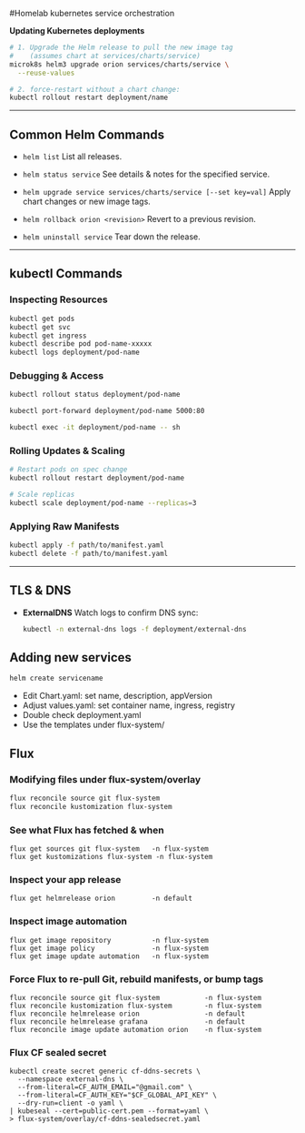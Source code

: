 #Homelab kubernetes service orchestration

**Updating Kubernetes deployments**


```bash
# 1. Upgrade the Helm release to pull the new image tag
#    (assumes chart at services/charts/service)
microk8s helm3 upgrade orion services/charts/service \
  --reuse-values

# 2. force-restart without a chart change:
kubectl rollout restart deployment/name
````

---

## Common Helm Commands

* `helm list`
  List all releases.

* `helm status service`
  See details & notes for the specified service.

* `helm upgrade service services/charts/service [--set key=val]`
  Apply chart changes or new image tags.

* `helm rollback orion <revision>`
  Revert to a previous revision.

* `helm uninstall service`
  Tear down the release.

---

## kubectl Commands

### Inspecting Resources

```bash
kubectl get pods
kubectl get svc
kubectl get ingress
kubectl describe pod pod-name-xxxxx
kubectl logs deployment/pod-name
```

### Debugging & Access

```bash
kubectl rollout status deployment/pod-name

kubectl port-forward deployment/pod-name 5000:80

kubectl exec -it deployment/pod-name -- sh
```

### Rolling Updates & Scaling

```bash
# Restart pods on spec change
kubectl rollout restart deployment/pod-name

# Scale replicas
kubectl scale deployment/pod-name --replicas=3
```

### Applying Raw Manifests

```bash
kubectl apply -f path/to/manifest.yaml
kubectl delete -f path/to/manifest.yaml
```

---

## TLS & DNS

* **ExternalDNS**
  Watch logs to confirm DNS sync:

  ```bash
  kubectl -n external-dns logs -f deployment/external-dns
  ```

## Adding new services
```bash
helm create servicename
```
- Edit Chart.yaml: set name, description, appVersion
- Adjust values.yaml: set container name, ingress, registry
- Double check deployment.yaml
- Use the templates under flux-system/


## Flux
### Modifying files under flux-system/overlay
```bash
flux reconcile source git flux-system
flux reconcile kustomization flux-system
```
### See what Flux has fetched & when
```
flux get sources git flux-system   -n flux-system
flux get kustomizations flux-system -n flux-system
```

### Inspect your app release
```
flux get helmrelease orion         -n default
```

### Inspect image automation
```
flux get image repository          -n flux-system
flux get image policy              -n flux-system
flux get image update automation   -n flux-system
```

### Force Flux to re-pull Git, rebuild manifests, or bump tags
```
flux reconcile source git flux-system           -n flux-system
flux reconcile kustomization flux-system        -n flux-system
flux reconcile helmrelease orion                -n default
flux reconcile helmrelease grafana              -n default
flux reconcile image update automation orion    -n flux-system
```

### Flux CF sealed secret
```
kubectl create secret generic cf-ddns-secrets \
  --namespace external-dns \
  --from-literal=CF_AUTH_EMAIL="@gmail.com" \
  --from-literal=CF_AUTH_KEY="$CF_GLOBAL_API_KEY" \
  --dry-run=client -o yaml \
| kubeseal --cert=public-cert.pem --format=yaml \
> flux-system/overlay/cf-ddns-sealedsecret.yaml
```
